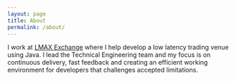 ```yaml
---
layout: page
title: About
permalink: /about/
---
```


I work at [LMAX Exchange](http://www.lmax.com) where I help develop a low latency trading venue using Java. I lead the Technical Engineering 
team and my focus is on continuous delivery, fast feedback and creating an efficient working environment for developers 
that challenges accepted limitations.
